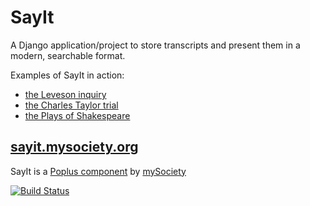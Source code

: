 SayIt
=====

A Django application/project to store transcripts
and present them in a modern, searchable format.

Examples of SayIt in action:

* [the Leveson inquiry](http://leveson.sayit.mysociety.org)
* [the Charles Taylor trial](http://charles-taylor.sayit.mysociety.org)
* [the Plays of Shakespeare](http://shakespeare.sayit.mysociety.org)

[sayit.mysociety.org](http://sayit.mysociety.org) 
---------------------

SayIt is a [Poplus component](http://poplus.org) 
by [mySociety](http://www.mysociety.org/)


[![Build Status](https://travis-ci.org/mysociety/sayit.png)](https://travis-ci.org/mysociety/sayit)


